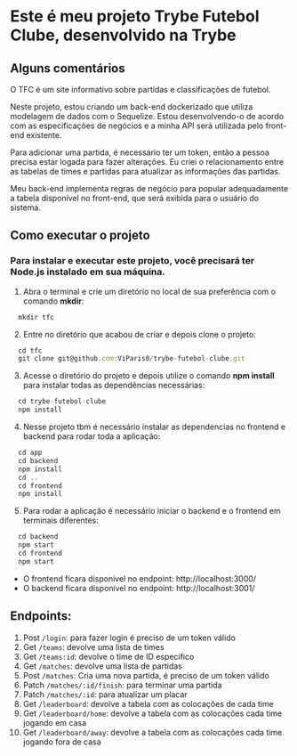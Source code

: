 # Este é meu projeto Trybe Futebol Clube, desenvolvido na Trybe

## Alguns comentários

O TFC é um site informativo sobre partidas e classificações de futebol.

Neste projeto, estou criando um back-end dockerizado que utiliza modelagem de dados com o Sequelize. Estou desenvolvendo-o de acordo com as especificações de negócios e a minha API será utilizada pelo front-end existente.

Para adicionar uma partida, é necessário ter um token, então a pessoa precisa estar logada para fazer alterações. Eu criei o relacionamento entre as tabelas de times e partidas para atualizar as informações das partidas.

Meu back-end implementa regras de negócio para popular adequadamente a tabela disponível no front-end, que será exibida para o usuário do sistema.

## Como executar o projeto

### Para instalar e executar este projeto, você precisará ter Node.js instalado em sua máquina.

1. Abra o terminal e crie um diretório no local de sua preferência com o comando **mkdir**:
```javascript
  mkdir tfc
```

2. Entre no diretório que acabou de criar e depois clone o projeto:
```javascript
  cd tfc
  git clone git@github.com:ViParis0/trybe-futebol-clube.git
```

3. Acesse o diretório do projeto e depois utilize o comando **npm install** para instalar todas as dependências necessárias:
```javascript
  cd trybe-futebol-clube
  npm install  
```
4. Nesse projeto tbm é necessário instalar as dependencias no frontend e backend para rodar toda a aplicação:
```javascript
  cd app
  cd backend
  npm install 
  cd ..
  cd frontend
  npm install 
```
5. Para rodar a aplicação é necessário iniciar o backend e o frontend em terminais diferentes:
```javascript
  cd backend
  npm start
  cd frontend
  npm start  
```

* O frontend ficara disponivel no endpoint: http://localhost:3000/
* O backend ficara disponivel no endpoint: http://localhost:3001/

## Endpoints:

1. Post `/login`: para fazer login é preciso de um token válido
2. Get `/teams`: devolve uma lista de times
3. Get `/teams:id`: devolve o time de ID especifico 
4. Get `/matches`: devolve uma lista de partidas
5. Post `/matches`: Cria uma nova partida, é preciso de um token válido
6. Patch `/matches/:id/finish`: para terminar uma partida
7. Patch `/matches/:id`: para atualizar um placar
8. Get `/leaderboard`: devolve a tabela com as colocações de cada time
9. Get `/leaderboard/home`: devolve a tabela com as colocações cada time jogando em casa
10. Get `/leaderboard/away`: devolve a tabela com as colocações cada time jogando fora de casa

